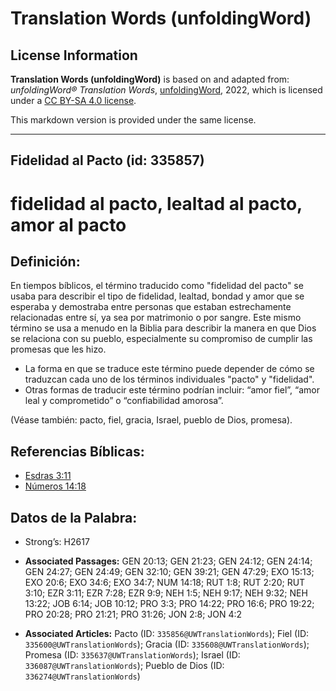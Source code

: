 # Translation Words (unfoldingWord)

## License Information

**Translation Words (unfoldingWord)** is based on and adapted from: _unfoldingWord® Translation Words_, [unfoldingWord](https://unfoldingword.org/utw), 2022, which is licensed under a [CC BY-SA 4.0 license](https://creativecommons.org/licenses/by-sa/4.0/legalcode.en).

This markdown version is provided under the same license.



--------------------------------

## Fidelidad al Pacto (id: 335857)

fidelidad al pacto, lealtad al pacto, amor al pacto
===================================================

Definición:
-----------

En tiempos bíblicos, el término traducido como "fidelidad del pacto" se usaba para describir el tipo de fidelidad, lealtad, bondad y amor que se esperaba y demostraba entre personas que estaban estrechamente relacionadas entre sí, ya sea por matrimonio o por sangre. Este mismo término se usa a menudo en la Biblia para describir la manera en que Dios se relaciona con su pueblo, especialmente su compromiso de cumplir las promesas que les hizo.

* La forma en que se traduce este término puede depender de cómo se traduzcan cada uno de los términos individuales "pacto" y "fidelidad".
* Otras formas de traducir este término podrían incluir: “amor fiel”, “amor leal y comprometido” o “confiabilidad amorosa”.

(Véase también: pacto, fiel, gracia, Israel, pueblo de Dios, promesa).

Referencias Bíblicas:
---------------------

* [Esdras 3:11](https://ref.ly/Ezra3:11)
* [Números 14:18](https://ref.ly/Num14:18)

Datos de la Palabra:
--------------------

* Strong’s: H2617

* **Associated Passages:** GEN 20:13; GEN 21:23; GEN 24:12; GEN 24:14; GEN 24:27; GEN 24:49; GEN 32:10; GEN 39:21; GEN 47:29; EXO 15:13; EXO 20:6; EXO 34:6; EXO 34:7; NUM 14:18; RUT 1:8; RUT 2:20; RUT 3:10; EZR 3:11; EZR 7:28; EZR 9:9; NEH 1:5; NEH 9:17; NEH 9:32; NEH 13:22; JOB 6:14; JOB 10:12; PRO 3:3; PRO 14:22; PRO 16:6; PRO 19:22; PRO 20:28; PRO 21:21; PRO 31:26; JON 2:8; JON 4:2
* **Associated Articles:** Pacto (ID: `335856@UWTranslationWords`); Fiel (ID: `335600@UWTranslationWords`); Gracia (ID: `335608@UWTranslationWords`); Promesa (ID: `335637@UWTranslationWords`); Israel (ID: `336087@UWTranslationWords`); Pueblo de Dios (ID: `336274@UWTranslationWords`)

